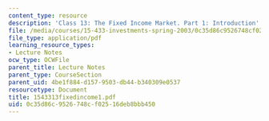 ```yaml
---
content_type: resource
description: 'Class 13: The Fixed Income Market. Part 1: Introduction'
file: /media/courses/15-433-investments-spring-2003/0c35d86c9526748cf02516deb8bbb450_1543313fixedincome1.pdf
file_type: application/pdf
learning_resource_types:
- Lecture Notes
ocw_type: OCWFile
parent_title: Lecture Notes
parent_type: CourseSection
parent_uid: 4be1f884-d157-9503-db44-b340309e0537
resourcetype: Document
title: 1543313fixedincome1.pdf
uid: 0c35d86c-9526-748c-f025-16deb8bbb450
---
```

